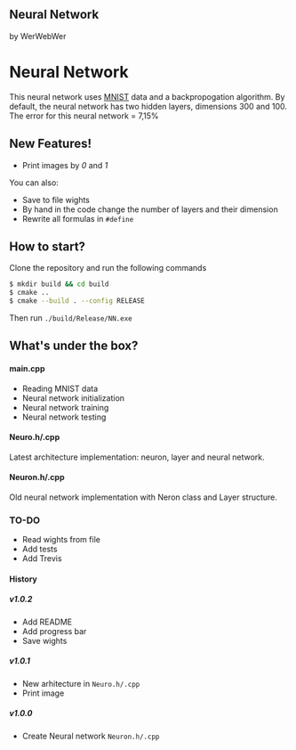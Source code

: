 ## Neural Network 

by WerWebWer

# Neural Network

This neural network uses [MNIST](http://yann.lecun.com/exdb/mnist/) data and a backpropogation algorithm.
By default, the neural network has two hidden layers, dimensions 300 and 100. The error for this neural network = 7,15%

## New Features!

  - Print images by *0* and *1*

You can also:
  - Save to file wights
  - By hand in the code change the number of layers and their dimension
  - Rewrite all formulas in `#define`

## How to start?

Clone the repository and run the following commands

```sh
$ mkdir build && cd build
$ cmake ..
$ cmake --build . --config RELEASE
```

Then run `./build/Release/NN.exe`

## What's under the box?

#### main.cpp

- Reading MNIST data
- Neural network initialization
- Neural network training
- Neural network testing

#### Neuro.h/.cpp

Latest architecture implementation: neuron, layer and neural network.

#### Neuron.h/.cpp

Old neural network implementation with Neron class and Layer structure.

### TO-DO

 - Read wights from file
 - Add tests
 - Add Trevis

#### History

##### v1.0.2

- Add README
- Add progress bar
- Save wights

##### v1.0.1

- New arhitecture in `Neuro.h/.cpp`
- Print image

##### v1.0.0

- Create Neural network `Neuron.h/.cpp`
